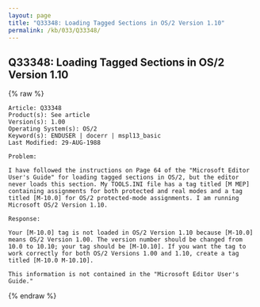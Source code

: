 ```yaml
---
layout: page
title: "Q33348: Loading Tagged Sections in OS/2 Version 1.10"
permalink: /kb/033/Q33348/
---
```


## Q33348: Loading Tagged Sections in OS/2 Version 1.10

{% raw %}

	Article: Q33348
	Product(s): See article
	Version(s): 1.00
	Operating System(s): OS/2
	Keyword(s): ENDUSER | docerr | mspl13_basic
	Last Modified: 29-AUG-1988
	
	Problem:
	
	I have followed the instructions on Page 64 of the "Microsoft Editor
	User's Guide" for loading tagged sections in OS/2, but the editor
	never loads this section. My TOOLS.INI file has a tag titled [M MEP]
	containing assignments for both protected and real modes and a tag
	titled [M-10.0] for OS/2 protected-mode assignments. I am running
	Microsoft OS/2 Version 1.10.
	
	Response:
	
	Your [M-10.0] tag is not loaded in OS/2 Version 1.10 because [M-10.0]
	means OS/2 Version 1.00. The version number should be changed from
	10.0 to 10.10; your tag should be [M-10.10]. If you want the tag to
	work correctly for both OS/2 Versions 1.00 and 1.10, create a tag
	titled [M-10.0 M-10.10].
	
	This information is not contained in the "Microsoft Editor User's
	Guide."

{% endraw %}
